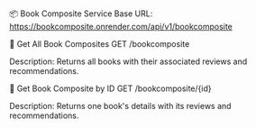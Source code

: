 📦 Book Composite Service
Base URL: https://bookcomposite.onrender.com/api/v1/bookcomposite

🔹 Get All Book Composites
GET /bookcomposite

Description: Returns all books with their associated reviews and recommendations.

🔹 Get Book Composite by ID
GET /bookcomposite/{id}

Description: Returns one book's details with its reviews and recommendations.


